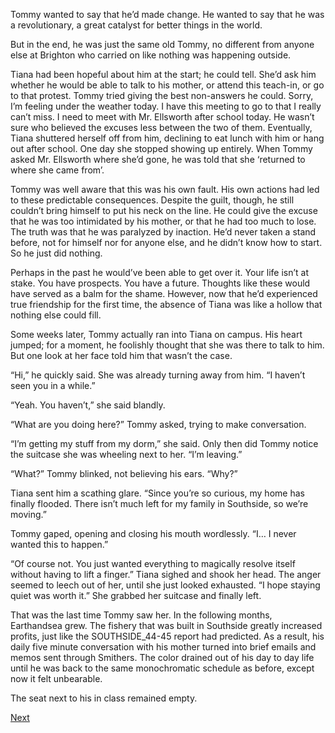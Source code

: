 Tommy wanted to say that he’d made change. He wanted to say that he was a revolutionary, a great catalyst for better things in the world. 

But in the end, he was just the same old Tommy, no different from anyone else at Brighton who carried on like nothing was happening outside. 

Tiana had been hopeful about him at the start; he could tell. She’d ask him whether he would be able to talk to his mother, or attend this teach-in, or go to that protest. Tommy tried giving the best non-answers he could. Sorry, I’m feeling under the weather today. I have this meeting to go to that I really can’t miss. I need to meet with Mr. Ellsworth after school today. He wasn’t sure who believed the excuses less between the two of them. Eventually, Tiana shuttered herself off from him, declining to eat lunch with him or hang out after school. One day she stopped showing up entirely. When Tommy asked Mr. Ellsworth where she’d gone, he was told that she ‘returned to where she came from’. 

Tommy was well aware that this was his own fault. His own actions had led to these predictable consequences. Despite the guilt, though, he still couldn’t bring himself to put his neck on the line. He could give the excuse that he was too intimidated by his mother, or that he had too much to lose. The truth was that he was paralyzed by inaction. He’d never taken a stand before, not for himself nor for anyone else, and he didn’t know how to start. So he just did nothing.

Perhaps in the past he would’ve been able to get over it. Your life isn’t at stake. You have prospects. You have a future. Thoughts like these would have served as a balm for the shame. However, now that he’d experienced true friendship for the first time, the absence of Tiana was like a hollow that nothing else could fill. 

Some weeks later, Tommy actually ran into Tiana on campus. His heart jumped; for a moment, he foolishly thought that she was there to talk to him. But one look at her face told him that wasn’t the case. 

“Hi,” he quickly said. She was already turning away from him. “I haven’t seen you in a while.”

“Yeah. You haven’t,” she said blandly. 

“What are you doing here?” Tommy asked, trying to make conversation. 

“I’m getting my stuff from my dorm,” she said. Only then did Tommy notice the suitcase she was wheeling next to her. “I’m leaving.”

“What?” Tommy blinked, not believing his ears. “Why?”

Tiana sent him a scathing glare. “Since you’re so curious, my home has finally flooded. There isn’t much left for my family in Southside, so we’re moving.” 

Tommy gaped, opening and closing his mouth wordlessly. “I… I never wanted this to happen.”

“Of course not. You just wanted everything to magically resolve itself without having to lift a finger.” Tiana sighed and shook her head. The anger seemed to leech out of her, until she just looked exhausted. “I hope staying quiet was worth it.” She grabbed her suitcase and finally left. 

That was the last time Tommy saw her. In the following months, Earthandsea grew. The fishery that was built in Southside greatly increased profits, just like the SOUTHSIDE_44-45 report had predicted. As a result, his daily five minute conversation with his mother turned into brief emails and memos sent through Smithers. The color drained out of his day to day life until he was back to the same monochromatic schedule as before, except now it felt unbearable. 

The seat next to his in class remained empty. 

[Next](https://dorsadanesh.github.io/RisingTides-Sink-or-Swim/end.html)
